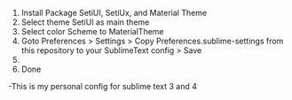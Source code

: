 1. Install Package SetiUI, SetiUx, and Material Theme
2. Select theme SetiUI as main theme
3. Select color Scheme to MaterialTheme
4. Goto Preferences > Settings > Copy Preferences.sublime-settings from this repository to your SublimeText config > Save
5. 
6. Done

 -This is my personal config for sublime text 3 and 4
